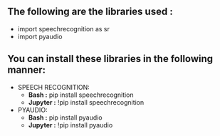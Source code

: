 ## **The following are the libraries used :**
* import speechrecognition as sr
* import pyaudio
## You can install these libraries in the following manner:
* SPEECH RECOGNITION:
  * **Bash :** pip install speechrecognition
  * **Jupyter :** !pip install speechrecognition
* PYAUDIO:
  * **Bash :** pip install pyaudio
  * **Jupyter :** !pip install pyaudio
